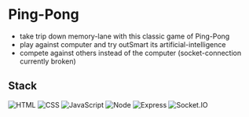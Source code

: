 # Ping-Pong

* take trip down memory-lane with this classic game of Ping-Pong
* play against computer and try outSmart its artificial-intelligence
* compete against others instead of the computer (socket-connection currently broken)

## Stack

![HTML](https://img.shields.io/badge/-HTML-E34F26?style=flat-square&logo=html5&logoColor=white)
![CSS](https://img.shields.io/badge/-CSS-1572B6?style=flat-square&logo=css3)
![JavaScript](https://img.shields.io/badge/-JavaScript-F7DF1E?style=flat-square&logo=javascript&logoColor=black)
![Node](https://img.shields.io/badge/-Node-339933?style=flat-square&logo=Node.js&logoColor=white)
![Express](https://img.shields.io/badge/-Express-FFFFFF?style=flat-square&logo=Express&logoColor=black)
![Socket.IO](https://img.shields.io/badge/-Socket.IO-25C2A0?style=flat-square&logo=socketdotio)